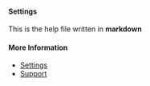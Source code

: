 #### Settings

This is the help file written in **markdown**

#### More Information

- [Settings](/settings)
- [Support](/support)
